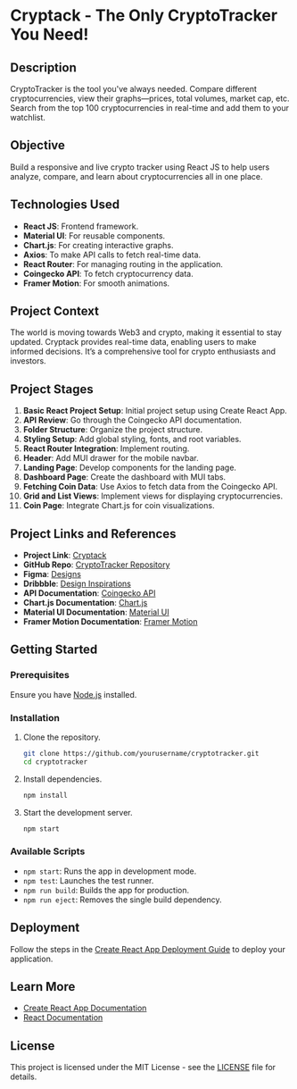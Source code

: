 # Cryptack - The Only CryptoTracker You Need!

## Description
CryptoTracker is the tool you've always needed. Compare different cryptocurrencies, view their graphs—prices, total volumes, market cap, etc. Search from the top 100 cryptocurrencies in real-time and add them to your watchlist.

## Objective
Build a responsive and live crypto tracker using React JS to help users analyze, compare, and learn about cryptocurrencies all in one place.

## Technologies Used
- **React JS**: Frontend framework.
- **Material UI**: For reusable components.
- **Chart.js**: For creating interactive graphs.
- **Axios**: To make API calls to fetch real-time data.
- **React Router**: For managing routing in the application.
- **Coingecko API**: To fetch cryptocurrency data.
- **Framer Motion**: For smooth animations.

## Project Context
The world is moving towards Web3 and crypto, making it essential to stay updated. Cryptack provides real-time data, enabling users to make informed decisions. It’s a comprehensive tool for crypto enthusiasts and investors.

## Project Stages
1. **Basic React Project Setup**: Initial project setup using Create React App.
2. **API Review**: Go through the Coingecko API documentation.
3. **Folder Structure**: Organize the project structure.
4. **Styling Setup**: Add global styling, fonts, and root variables.
5. **React Router Integration**: Implement routing.
6. **Header**: Add MUI drawer for the mobile navbar.
7. **Landing Page**: Develop components for the landing page.
8. **Dashboard Page**: Create the dashboard with MUI tabs.
9. **Fetching Coin Data**: Use Axios to fetch data from the Coingecko API.
10. **Grid and List Views**: Implement views for displaying cryptocurrencies.
11. **Coin Page**: Integrate Chart.js for coin visualizations.

## Project Links and References
- **Project Link**: [Cryptack](https://cryptack.netlify.app/)
- **GitHub Repo**: [CryptoTracker Repository](https://github.com/AkashJana18/cryptack)
- **Figma**: [Designs](https://www.figma.com/design/J1qMb6OQJWumOTLZtTB081/Cryptack?node-id=0-1&t=nDbIoU654APvzhgG-1)
- **Dribbble**: [Design Inspirations](https://www.framer.com/motion/)
- **API Documentation**: [Coingecko API](https://www.coingecko.com/en/api)
- **Chart.js Documentation**: [Chart.js](https://www.chartjs.org/docs/latest/)
- **Material UI Documentation**: [Material UI](https://mui.com/material-ui/)
- **Framer Motion Documentation**: [Framer Motion](https://www.framer.com/motion/)

## Getting Started
### Prerequisites
Ensure you have [Node.js](https://nodejs.org/) installed.

### Installation
1. Clone the repository.
    ```bash
    git clone https://github.com/yourusername/cryptotracker.git
    cd cryptotracker
    ```
2. Install dependencies.
    ```bash
    npm install
    ```
3. Start the development server.
    ```bash
    npm start
    ```

### Available Scripts
- `npm start`: Runs the app in development mode.
- `npm test`: Launches the test runner.
- `npm run build`: Builds the app for production.
- `npm run eject`: Removes the single build dependency.

## Deployment
Follow the steps in the [Create React App Deployment Guide](https://facebook.github.io/create-react-app/docs/deployment) to deploy your application.

## Learn More
- [Create React App Documentation](https://facebook.github.io/create-react-app/docs/getting-started)
- [React Documentation](https://reactjs.org/)

## License
This project is licensed under the MIT License - see the [LICENSE](LICENSE) file for details.
